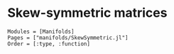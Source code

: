 # Skew-symmetric matrices

```@autodocs
Modules = [Manifolds]
Pages = ["manifolds/SkewSymmetric.jl"]
Order = [:type, :function]
```
